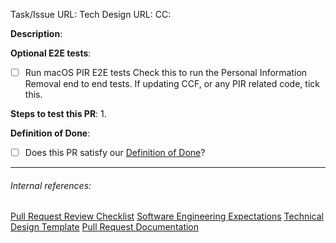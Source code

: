 Task/Issue URL:
Tech Design URL:
CC:

**Description**:

**Optional E2E tests**:
- [ ] Run macOS PIR E2E tests
	Check this to run the Personal Information Removal end to end tests. If updating CCF, or any PIR related code, tick this.

**Steps to test this PR**:
1.

<!--
Tagging instructions
If this PR isn't ready to be merged for whatever reason it should be marked with the `DO NOT MERGE` label (particularly if it's a draft)
If it's pending Product Review/PFR, please add the `Pending Product Review` label.

If at any point it isn't actively being worked on/ready for review/otherwise moving forward (besides the above PR/PFR exception) strongly consider closing it (or not opening it in the first place). If you decide not to close it, make sure it's labelled to make it clear the PRs state and comment with more information.
-->

**Definition of Done**:

* [ ] Does this PR satisfy our [Definition of Done](https://app.asana.com/0/1202500774821704/1207634633537039/f)?

---
###### Internal references:
[Pull Request Review Checklist](https://app.asana.com/0/1202500774821704/1203764234894239/f)
[Software Engineering Expectations](https://app.asana.com/0/59792373528535/199064865822552)
[Technical Design Template](https://app.asana.com/0/59792373528535/184709971311943)
[Pull Request Documentation](https://app.asana.com/0/1202500774821704/1204012835277482/f)